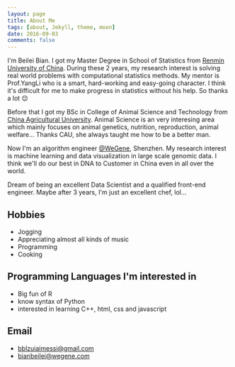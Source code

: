 ```yaml
---
layout: page
title: About Me
tags: [about, Jekyll, theme, moon]
date: 2016-09-03
comments: false
---
```


I'm Beilei Bian. I got my Master Degree in School of Statistics from [Renmin University of China](http://www.ruc.edu.cn). During these 2 years, my research interest is solving real world problems with computational statistics methods. My mentor is Prof.YangLi who is a smart, hard-working and easy-going character. I think it's difficult for me to make progress in statistics without his help. So thanks a lot 😌

Before that I got my BSc in College of Animal Science and Technology from [China Agricultural University](http://www.cau.edu.cn). Animal Science is an very interesing area which mainly focuses on animal genetics, nutrition, reproduction, animal welfare... Thanks CAU, she always taught me how to be a better man.

Now I'm an algorithm engineer [@WeGene](https://www.wegene.com), Shenzhen. My research interest is machine learning and data visualization in large scale genomic data. I think we'll do our best in DNA to Customer in China even in all over the world.

Dream of being an excellent Data Scientist and a qualified front-end engineer. Maybe after 3 years, I'm just an excellent chef, lol...

## Hobbies

* Jogging
* Appreciating almost all kinds of music
* Programming
* Cooking

## Programming Languages I'm interested in

* Big fun of R
* know syntax of Python
* interested in learning C++, html, css and javascript

## Email

* bblzuiaimessi@gmail.com
* bianbeilei@wegene.com
